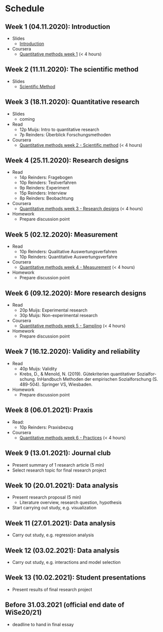 # Schedule

## Week  1 (04.11.2020): Introduction 

- Slides
	- [Introduction](https://jobschepens.github.io/DIDB/slides/w1-intro/w1-intro.html)
- Coursera
	- [Quantitative methods week 1](https://www.coursera.org/learn/quantitative-methods) (< 4 hours)
	
## Week  2 (11.11.2020): The scientific method 

- Slides
	- [Scientific Method](https://jobschepens.github.io/DIDB/slides/w2/w2-discussion.html)

## Week  3 (18.11.2020): Quantitative research

- Slides
	- coming
- Read
	- 12p Muijs: Intro to quantitative research
	- 7p Reinders: Überblick Forschungsmethoden
- Coursera
	- [Quantitative methods week 2 - Scientific method](https://www.coursera.org/learn/quantitative-methods) (< 4 hours)

## Week  4 (25.11.2020): Research designs

- Read
	- 14p Reinders: Fragebogen 
	- 10p Reinders: Testverfahren
	- 9p Reinders: Experiment 
	- 15p Reinders: Interview
	- 8p Reinders: Beobachtung
- Coursera
	- [Quantitative methods week 3 - Research designs](https://www.coursera.org/learn/quantitative-methods) (< 4 hours)
- Homework
	- Prepare discussion point

## Week  5 (02.12.2020): Measurement

- Read 
	- 10p Reinders: Qualitative Auswertungsverfahren 
	- 10p Reinders: Quantitative Auswertungsverfahre
- Coursera
	- [Quantitative methods week 4 - Measurement](https://www.coursera.org/learn/quantitative-methods) (< 4 hours)
- Homework
	- Prepare discussion point

## Week  6 (09.12.2020): More research designs

- Read
	- 20p Muijs: Experimental research
	- 30p Muijs: Non-experimental research
- Coursera
	- [Quantitative methods week 5 - Sampling](https://www.coursera.org/learn/quantitative-methods) (< 4 hours)
- Homework
	- Prepare discussion point

## Week  7 (16.12.2020): Validity and reliability 

- Read 
	- 40p Muijs: Validity
	- Krebs, D., & Menold, N. (2019). Gütekriterien quantitativer Sozialfor-schung. InHandbuch Methoden der empirischen Sozialforschung (S. 489-504). Springer VS, Wiesbaden.
- Homework
	- Prepare discussion point

## Week  8 (06.01.2021): Praxis

- Read:
	- 10p Reinders: Praxisbezug 
- Coursera
	- [Quantitative methods week 6 - Practices](https://www.coursera.org/learn/quantitative-methods) (< 4 hours)

## Week  9 (13.01.2021): Journal club

- Present summary of 1 research article (5 min)
- Select research topic for final research project

## Week 10 (20.01.2021): Data analysis

- Present research proposal (5 min)
	- Literature overview, research question, hypothesis
- Start carrying out study, e.g. visualization

## Week 11 (27.01.2021): Data analysis

- Carry out study, e.g. regression analysis

## Week 12 (03.02.2021): Data analysis

- Carry out study, e.g. interactions and model selection

## Week 13 (10.02.2021): Student presentations

- Present results of final research project

## Before 31.03.2021 (official end date of WiSe20/21)

- deadline to hand in final essay